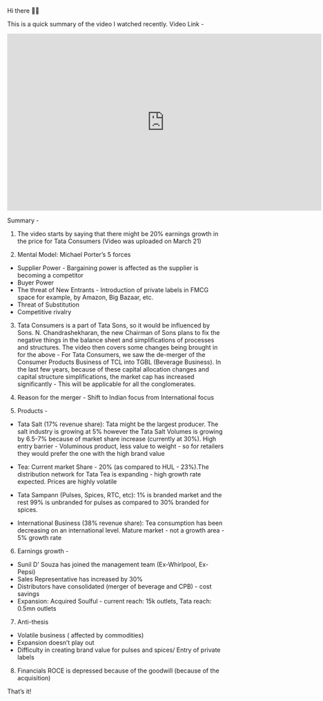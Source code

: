 Hi there 👋🏽

This is a quick summary of the video I watched recently. Video Link - 
<iframe width="728" height="410" src="https://www.youtube.com/embed/13BcR5cZfJY" title="YouTube video player" frameborder="0" allow="accelerometer; autoplay; clipboard-write; encrypted-media; gyroscope; picture-in-picture" allowfullscreen></iframe>

Summary -

1. The video starts by saying that there might be 20% earnings growth in the price for Tata Consumers (Video was uploaded on March 21)

2. Mental Model: Michael Porter’s 5 forces
- Supplier Power - Bargaining power is affected as the supplier is becoming a competitor
- Buyer Power
- The threat of New Entrants - Introduction of private labels in FMCG space for example, by Amazon, Big Bazaar, etc.
- Threat of Substitution
- Competitive rivalry

3. Tata Consumers is a part of Tata Sons, so it would be influenced by Sons. N. Chandrashekharan, the new Chairman of Sons plans to fix the negative things in the balance sheet and simplifications of processes and structures. The video then covers some changes being brought in for the above - For Tata Consumers, we saw the de-merger of the Consumer Products Business of TCL into TGBL (Beverage Business). In the last few years, because of these capital allocation changes and capital structure simplifications, the market cap has increased significantly - This will be applicable for all the conglomerates.

4. Reason for the merger - Shift to Indian focus from International focus

5. Products -

- Tata Salt (17% revenue share): Tata might be the largest producer. The salt industry is growing at 5% however the Tata Salt Volumes is growing by 6.5-7% because of market share increase (currently at 30%). High entry barrier - Voluminous product, less value to weight - so for retailers they would prefer the one with the high brand value

- Tea: Current market Share - 20% (as compared to HUL - 23%).The distribution network for Tata Tea is expanding - high growth rate expected. Prices are highly volatile

- Tata Sampann (Pulses, Spices, RTC, etc): 1% is branded market and the rest 99% is unbranded for pulses as compared to 30% branded for spices.

- International Business (38% revenue share): Tea consumption has been decreasing on an international level. Mature market - not a growth area - 5% growth rate

6. Earnings growth -
- Sunil D’ Souza has joined the management team (Ex-Whirlpool, Ex-Pepsi)
- Sales Representative has increased by 30%
- Distributors have consolidated (merger of beverage and CPB) - cost savings
- Expansion: Acquired Soulful - current reach: 15k outlets, Tata reach: 0.5mn outlets

7. Anti-thesis
- Volatile business ( affected by commodities)
- Expansion doesn’t play out
- Difficulty in creating brand value for pulses and spices/ Entry of private labels

8. Financials
ROCE is depressed because of the goodwill (because of the acquisition)

That’s it!
